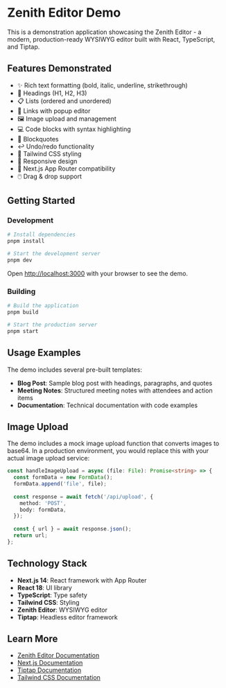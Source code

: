 # Zenith Editor Demo

This is a demonstration application showcasing the Zenith Editor - a modern, production-ready WYSIWYG editor built with React, TypeScript, and Tiptap.

## Features Demonstrated

- ✨ Rich text formatting (bold, italic, underline, strikethrough)
- 📝 Headings (H1, H2, H3)
- 📋 Lists (ordered and unordered)
- 🔗 Links with popup editor
- 🖼️ Image upload and management
- 💻 Code blocks with syntax highlighting
- 💬 Blockquotes
- ↩️ Undo/redo functionality
- 🎨 Tailwind CSS styling
- 📱 Responsive design
- 🚀 Next.js App Router compatibility
- 🖱️ Drag & drop support

## Getting Started

### Development

```bash
# Install dependencies
pnpm install

# Start the development server
pnpm dev
```

Open [http://localhost:3000](http://localhost:3000) with your browser to see the demo.

### Building

```bash
# Build the application
pnpm build

# Start the production server
pnpm start
```

## Usage Examples

The demo includes several pre-built templates:

- **Blog Post**: Sample blog post with headings, paragraphs, and quotes
- **Meeting Notes**: Structured meeting notes with attendees and action items
- **Documentation**: Technical documentation with code examples

## Image Upload

The demo includes a mock image upload function that converts images to base64. In a production environment, you would replace this with your actual image upload service:

```typescript
const handleImageUpload = async (file: File): Promise<string> => {
  const formData = new FormData();
  formData.append('file', file);
  
  const response = await fetch('/api/upload', {
    method: 'POST',
    body: formData,
  });
  
  const { url } = await response.json();
  return url;
};
```

## Technology Stack

- **Next.js 14**: React framework with App Router
- **React 18**: UI library
- **TypeScript**: Type safety
- **Tailwind CSS**: Styling
- **Zenith Editor**: WYSIWYG editor
- **Tiptap**: Headless editor framework

## Learn More

- [Zenith Editor Documentation](../../packages/zenith-editor/README.md)
- [Next.js Documentation](https://nextjs.org/docs)
- [Tiptap Documentation](https://tiptap.dev/)
- [Tailwind CSS Documentation](https://tailwindcss.com/docs)
